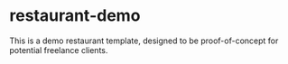 # restaurant-demo
This is a demo restaurant template, designed to be proof-of-concept for potential freelance clients.
